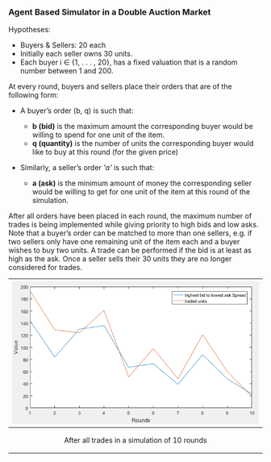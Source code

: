 ### Agent Based Simulator in a Double Auction Market

Hypotheses:
* Buyers & Sellers: 20 each
* Initially each seller owns 30 units.
* Each buyer i ∈ {1, . . . , 20}, has a fixed valuation that is a random number between 1 and 200.

At every round, buyers and sellers place their orders that are of the following form:
* A buyer’s order (b, q) is such that:
  * **b (bid)** is the maximum amount the corresponding buyer would be willing to spend for one unit of the item.
  * **q (quantity)** is the number of units the corresponding buyer would like to buy at this round (for the given price)

* Similarly, a seller’s order *'a'* is such that:
  * **a (ask)** is the minimum amount of money the corresponding seller would be willing to get for one unit of the item at this round of the simulation.

After all orders have been placed in each round, the maximum number of trades is being implemented while giving priority to high bids and low asks. Note that a buyer’s order can be matched to more than one sellers, e.g. if two sellers only have one remaining unit of the item each and a buyer wishes to buy two units. A trade can be performed if the bid is at least as high as the ask. Once a seller sells their 30 units they are no longer considered for trades.

|![trading snapshot](spread_plot.png)|
|:--:|
| <p>After all trades in a simulation of 10 rounds</p>|

